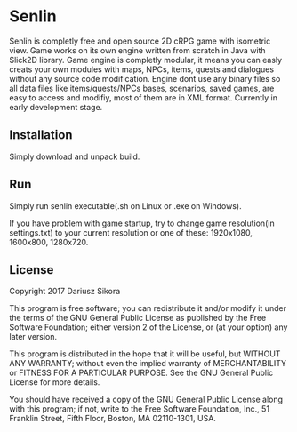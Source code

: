 # Senlin

Senlin is completly free and open source 2D cRPG game with isometric view. Game works on its own engine written from scratch in Java with Slick2D library. 
Game engine is completly modular, it means you can easly creats your own modules with maps, NPCs, items, quests and dialogues without any source code modification. 
Engine dont use any binary files so all data files like items/quests/NPCs bases, scenarios, saved games, are easy to access and modifiy, most of them are in XML format.
Currently in early development stage.

## Installation

Simply download and unpack build.

## Run

Simply run senlin executable(.sh on Linux or .exe on Windows).

If you have problem with game startup, try to change game resolution(in settings.txt) to your current resolution or one of these: 1920x1080, 1600x800, 1280x720.

## License

Copyright 2017 Dariusz Sikora

This program is free software; you can redistribute it and/or modify it under the terms of the GNU General Public License as published by the Free Software Foundation; either version 2 of the License, or (at your option) any later version. 

This program is distributed in the hope that it will be useful, but WITHOUT ANY WARRANTY; without even the implied warranty of MERCHANTABILITY or FITNESS FOR A PARTICULAR PURPOSE. See the GNU General Public License for more details.
 
You should have received a copy of the GNU General Public License along with this program; if not, write to the Free Software Foundation, Inc., 51 Franklin Street, Fifth Floor, Boston, MA 02110-1301, USA.

